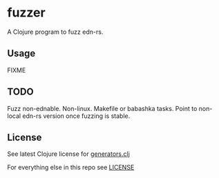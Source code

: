 # fuzzer

A Clojure program to fuzz edn-rs.

## Usage

FIXME

## TODO

Fuzz non-ednable.
Non-linux.
Makefile or babashka tasks.
Point to non-local edn-rs version once fuzzing is stable.

## License

See latest Clojure license for
[generators.clj](/src/clojure/test_clojure/generators.clj)

For everything else in this repo see [LICENSE](/LICENSE)
